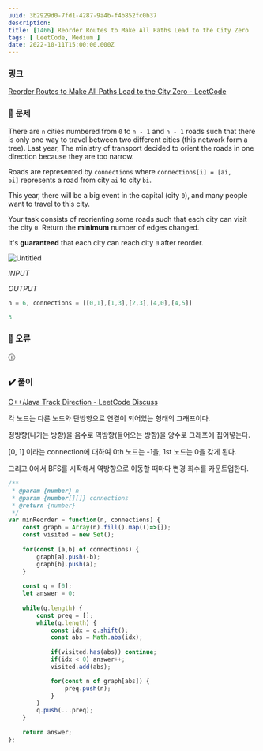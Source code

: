 ```yaml
---
uuid: 3b2929d0-7fd1-4287-9a4b-f4b852fc0b37
description: 
title: [1466] Reorder Routes to Make All Paths Lead to the City Zero
tags: [ LeetCode, Medium ]
date: 2022-10-11T15:00:00.000Z
---
```








### 링크

[Reorder Routes to Make All Paths Lead to the City Zero - LeetCode](https://leetcode.com/problems/reorder-routes-to-make-all-paths-lead-to-the-city-zero/)

### 📝 문제

There are `n` cities numbered from `0` to `n - 1` and `n - 1` roads such that there is only one way to travel between two different cities (this network form a tree). Last year, The ministry of transport decided to orient the roads in one direction because they are too narrow.

Roads are represented by `connections` where `connections[i] = [ai, bi]` represents a road from city `ai` to city `bi`.

This year, there will be a big event in the capital (city `0`), and many people want to travel to this city.

Your task consists of reorienting some roads such that each city can visit the city `0`. Return the **minimum** number of edges changed.

It's **guaranteed** that each city can reach city `0` after reorder.

![Untitled](https://vault-r2.dorage.io/3b2929d0-7fd1-4287-9a4b-f4b852fc0b37/untitled.png)

*INPUT*

*OUTPUT*

```jsx
n = 6, connections = [[0,1],[1,3],[2,3],[4,0],[4,5]]
```

```jsx
3
```

### 🚨 오류

<aside>
🕧

</aside>

### ✔️ 풀이

[C++/Java Track Direction - LeetCode Discuss](https://leetcode.com/problems/reorder-routes-to-make-all-paths-lead-to-the-city-zero/discuss/661672/C%2B%2BJava-Track-Direction)

각 노드는 다른 노드와 단방향으로 연결이 되어있는 형태의 그래프이다.

정방향(나가는 방향)을 음수로 역방향(들어오는 방향)을 양수로 그래프에 집어넣는다.

[0, 1] 이라는 connection에 대하여 0th 노드는 -1을, 1st 노드는 0을 갖게 된다.

그리고 0에서 BFS를 시작해서 역방향으로 이동할 때마다 변경 회수를 카운트업한다.

```jsx
/**
 * @param {number} n
 * @param {number[][]} connections
 * @return {number}
 */
var minReorder = function(n, connections) {
    const graph = Array(n).fill().map(()=>[]);
    const visited = new Set();
    
    for(const [a,b] of connections) {
        graph[a].push(-b);
        graph[b].push(a);
    }
    
    const q = [0];
    let answer = 0;
    
    while(q.length) {
        const preq = [];
        while(q.length) {
            const idx = q.shift();
            const abs = Math.abs(idx);
            
            if(visited.has(abs)) continue;
            if(idx < 0) answer++;
            visited.add(abs);

            for(const n of graph[abs]) {
                preq.push(n);
            }
        }
        q.push(...preq);
    }
    
    return answer;
};
```